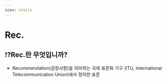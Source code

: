 ```yaml
---
icon: stairs
---
```


# Rec.

## ⁉️Rec.란 무엇입니까?

* Recommendation(권장사항)을 의미하는 국제 표준화 기구 (ITU, International Telecommunication Union)에서 정의한 표준

